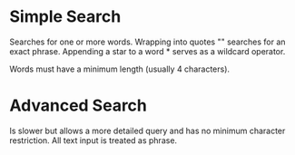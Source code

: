 # Simple Search #

Searches for one or more words. Wrapping into quotes "" searches for an exact phrase. Appending a star to a word * serves as a wildcard operator.

Words must have a minimum length (usually 4 characters).

# Advanced Search #

Is slower but allows a more detailed query and has no minimum character restriction. All text input is treated as phrase.
